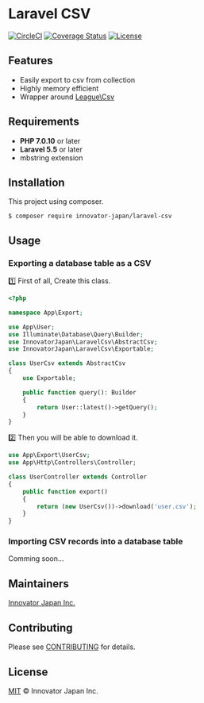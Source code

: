 # Laravel CSV
[![CircleCI](https://circleci.com/gh/innovator-japan/laravel-csv/tree/master.svg?style=svg)](https://circleci.com/gh/innovator-japan/laravel-csv/tree/master)
[![Coverage Status](https://coveralls.io/repos/github/innovator-japan/laravel-csv/badge.svg?branch=master)](https://coveralls.io/github/innovator-japan/laravel-csv?branch=master)
[![License](https://poser.pugx.org/innovator-japan/laravel-csv/license)](https://packagist.org/packages/innovator-japan/laravel-csv)

## Features
- Easily export to csv from collection
- Highly memory efficient
- Wrapper around [League\Csv](https://github.com/thephpleague/csv)

## Requirements
- **PHP 7.0.10** or later
- **Laravel 5.5** or later
- mbstring extension

## Installation
This project using composer.
```
$ composer require innovator-japan/laravel-csv
```

## Usage
### Exporting a database table as a CSV
1️⃣ First of all, Create this class.
```php
<?php

namespace App\Export;

use App\User;
use Illuminate\Database\Query\Builder;
use InnovatorJapan\LaravelCsv\AbstractCsv;
use InnovatorJapan\LaravelCsv\Exportable;

class UserCsv extends AbstractCsv
{
    use Exportable;

    public function query(): Builder
    {
        return User::latest()->getQuery();
    }
}
```

2️⃣ Then you will be able to download it.
```php
use App\Export\UserCsv;
use App\Http\Controllers\Controller;

class UserController extends Controller
{
    public function export()
    {
        return (new UserCsv())->download('user.csv');
    }
}
```

### Importing CSV records into a database table
Comming soon...

## Maintainers
[Innovator Japan Inc.](https://github.com/innovator-japan)

## Contributing
Please see [CONTRIBUTING](.github/CONTRIBUTING.md) for details.

## License
[MIT](LICENSE) © Innovator Japan Inc.
